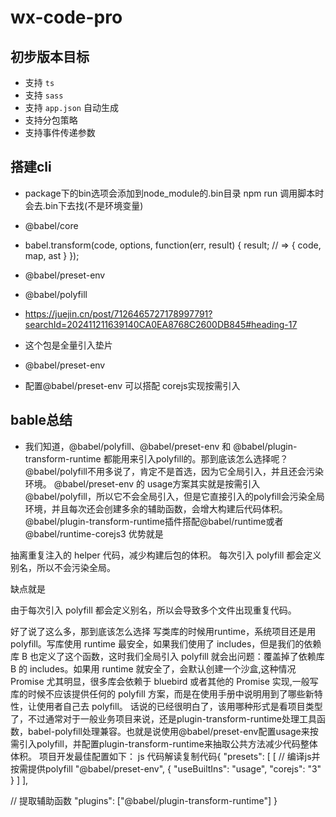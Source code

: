 # wx-code-pro

## 初步版本目标

- 支持 `ts`
- 支持 `sass`
- 支持 `app.json` 自动生成
- 支持分包策略
- 支持事件传递参数


## 搭建cli
- package下的bin选项会添加到node_module的.bin目录 npm run 调用脚本时会去.bin下去找(不是环境变量)
- @babel/core
- babel.transform(code, options, function(err, result) {
    result; // => { code, map, ast }
  });
- @babel/preset-env
- @babel/polyfill 
- https://juejin.cn/post/7126465727178997791?searchId=202411211639140CA0EA8768C2600DB845#heading-17
- 这个包是全量引入垫片

- @babel/preset-env
- 配置@babel/preset-env 可以搭配 corejs实现按需引入

## bable总结
- 我们知道，@babel/polyfill、@babel/preset-env 和 @babel/plugin-transform-runtime 都能用来引入polyfill的。那到底该怎么选择呢？
@babel/polyfill不用多说了，肯定不是首选，因为它全局引入，并且还会污染环境。
@babel/preset-env 的 usage方案其实就是按需引入@babel/polyfill，所以它不会全局引入，但是它直接引入的polyfill会污染全局环境，并且每次还会创建多余的辅助函数，会增大构建后代码体积。
@babel/plugin-transform-runtime插件搭配@babel/runtime或者@babel/runtime-corejs3
优势就是

抽离重复注入的 helper 代码，减少构建后包的体积。
每次引入 polyfill 都会定义别名，所以不会污染全局。

缺点就是

由于每次引入 polyfill 都会定义别名，所以会导致多个文件出现重复代码。

好了说了这么多，那到底该怎么选择
写类库的时候用runtime，系统项目还是用polyfill。写库使用 runtime 最安全，如果我们使用了 includes，但是我们的依赖库 B 也定义了这个函数，这时我们全局引入 polyfill 就会出问题：覆盖掉了依赖库 B 的 includes。如果用 runtime 就安全了，会默认创建一个沙盒,这种情况 Promise 尤其明显，很多库会依赖于 bluebird 或者其他的 Promise 实现,一般写库的时候不应该提供任何的 polyfill 方案，而是在使用手册中说明用到了哪些新特性，让使用者自己去 polyfill。
话说的已经很明白了，该用哪种形式是看项目类型了，不过通常对于一般业务项目来说，还是plugin-transform-runtime处理工具函数，babel-polyfill处理兼容。也就是说使用@babel/preset-env配置usage来按需引入polyfill，并配置plugin-transform-runtime来抽取公共方法减少代码整体体积。
项目开发最佳配置如下：
js 代码解读复制代码{
  "presets": [
    [
      // 编译js并按需提供polyfill
      "@babel/preset-env",
      {
        "useBuiltIns": "usage",
        "corejs": "3"
      }
    ]
  ],

  // 提取辅助函数
  "plugins": ["@babel/plugin-transform-runtime"]
} 
